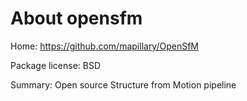 About opensfm
=============

Home: https://github.com/mapillary/OpenSfM

Package license: BSD

Summary: Open source Structure from Motion pipeline
